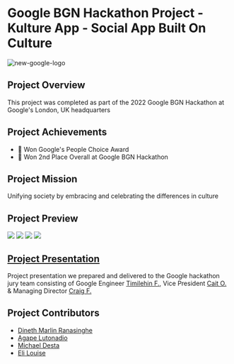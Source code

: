 # Google BGN Hackathon Project - Kulture App - Social App Built On Culture

![new-google-logo](https://github.com/elilouise/google-bgn-hackathon-kulture/assets/53550369/81e1b4d1-9263-4b41-934c-cfac9939faf9)

## Project Overview
This project was completed as part of the 2022 Google BGN Hackathon at Google's London, UK headquarters

## Project Achievements
- 🥇 Won Google's People Choice Award
- 🥈 Won 2nd Place Overall at Google BGN Hackathon

## Project Mission
Unifying society by embracing and celebrating the differences in culture

## Project Preview
<img src="https://media1.giphy.com/media/HWMAmzYlDrjMlEoLiR/giphy.gif?cid=790b7611ec8e8b8ea87de3f2266a9405b6a78e2af22527b3&rid=giphy.gif&ct=g"></img>
<img src="https://media0.giphy.com/media/GdFPv0TT4952JKB6zl/giphy.gif?cid=790b761116c270dcc86471f7920d5739989254052b7c2c3b&rid=giphy.gif&ct=g"></img>
<img src="https://media4.giphy.com/media/bve5FNVecQmlktHe4q/giphy.gif?cid=790b7611523a93e8665d07e9349fdfd392f69da9cd300e29&rid=giphy.gif&ct=g"></img>
<img src="https://media3.giphy.com/media/MKhI4u4zRZvnnRdHI7/giphy.gif?cid=790b7611516480a35c4b5b309da1103f1a9267ec8099741c&rid=giphy.gif&ct=g"></img>

## <a href="https://www.canva.com/design/DAFQy3lu8pg/6X_NDruipj8vRdEmwziK6A/view?utm_content=DAFQy3lu8pg&utm_campaign=designshare&utm_medium=link2&utm_source=sharebutton">Project Presentation</a>

Project presentation we prepared and delivered to the Google hackathon jury team consisting of Google Engineer [Timilehin F.](https://www.linkedin.com/in/timilehin-fasipe-087753162/), Vice President [Cait O.](https://www.linkedin.com/in/caitoriordan/) & Managing Director [Craig F.](https://www.linkedin.com/in/craigfenton/)

## Project Contributors
- <a href="https://github.com/MarlzRana">Dineth Marlin Ranasinghe</a>
- <a href="https://github.com/Agape-ctrl">Agape Lutonadio</a>
- <a href="https://github.com/michaeldesta">Michael Desta</a>
- <a href="https://github.com/elilouise">Eli Louise</a>
